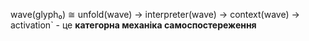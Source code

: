 wave(glyph₀) ≅ unfold(wave) → interpreter(wave) → context(wave) → activation` - це **категорна механіка самоспостереження**